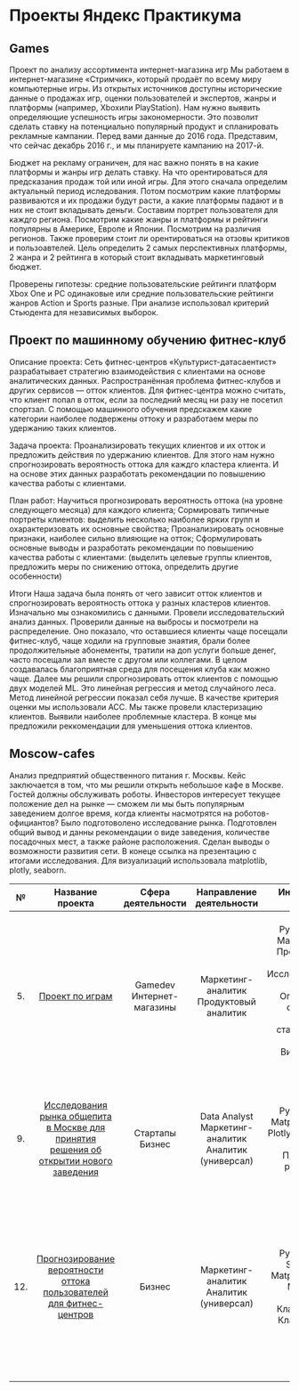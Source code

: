 
# Проекты Яндекс Практикума
 
## Games
Проект по анализу ассортимента интернет-магазина игр Мы работаем в интернет-магазине «Стримчик», который продаёт по всему миру компьютерные игры. Из открытых источников доступны исторические данные о продажах игр, оценки пользователей и экспертов, жанры и платформы (например, Xboxили PlayStation). Нам нужно выявить определяющие успешность игры закономерности. Это позволит сделать ставку на потенциально популярный продукт и спланировать рекламные кампании. Перед вами данные до 2016 года. Представим, что сейчас декабрь 2016 г., и мы планируете кампанию на 2017-й.

Бюджет на рекламу ограничен, для нас важно понять в на какие платформы и жанры игр делать ставку. На что орентироваться для предсказания продаж той или иной игры. Для этого сначала определим актуальный период иследования. Потом посмотрим какие платформы развиваются и их продажи будут расти, а какие платформы падают и в них не стоит вкладывать деньги. Составим портрет пользователя для каждго региона. Посмотрим какие жанры и платформы и рейтинги популярны в Америке, Европе и Японии. Посмотрим на различия регионов. Также проверим стоит ли орентироваться на отзовы критиков и пользоавтелей. Цель определить 2 самых перспективных платформы, 2 жанра и 2 рейтинга в который стоит вкладывать маркетинговый бюджет.

Проверены гипотезы: средние пользовательские рейтинги платформ Xbox One и PC одинаковые или средние пользовательские рейтинги жанров Action и Sports разные. При анализе использовал критерий Стьюдента для независимых выборок. 


## Проект по машинному обучению фитнес-клуб

Описание проекта:
Сеть фитнес-центров «Культурист-датасаентист» разрабатывает стратегию взаимодействия с клиентами на основе аналитических данных. Распространённая проблема фитнес-клубов и других сервисов — отток клиентов. Для фитнес-центра можно считать, что клиент попал в отток, если за последний месяц ни разу не посетил спортзал. С помощью машинного обучения предскажем какие категории наиболее подвержены оттоку и разработаем меры по удержанию таких клиентов.

Задача проекта:
Проанализировать текущих клиентов и их отток и предложить действия по удержанию клиентов. Для этого нам нужно спрогнозировать вероятность оттока для каждго кластера клиента. И на основе этих данных разработать рекомендации по повышению качества работы с клиентами.

План работ:
Научиться прогнозировать вероятность оттока (на уровне следующего месяца) для каждого клиента; Cормировать типичные портреты клиентов: выделить несколько наиболее ярких групп и охарактеризовать их основные свойства; Проанализировать основные признаки, наиболее сильно влияющие на отток; Сформулировать основные выводы и разработать рекомендации по повышению качества работы с клиентами: (выделить целевые группы клиентов, предложить меры по снижению оттока, определить другие особенности)

Итоги
Наша задача была понять от чего зависит отток клиентов и спрогнозировать вероятность оттока у разных кластеров клиентов. Изначально мы ознакомились с данными. Провели исследовательский анализ данных. Проверили данные на выбросы и посмотрели на распределение. Оно показало, что оставшиеся клиенты чаще посещали фитнес-клуб, чаще ходили на групповые знаятия, брали более продолжительные абонементы, тратили на доп услуги больше денег, часто посещали зал вместе с другом или коллегами. В целом создавалась благоприятная среда для посещения клуба как можно чаще. Далее мы решили спрогнозировать отток клиентов с помощью двух моделей ML. Это линейная регрессия и метод случайного леса. Метод линейной регрессии показал себя лучше. В качестве критерия оценки мы использовали ACC. Мы также провели кластеризацию клиентов. Выявили наиболее проблемные кластера. В конце мы предложили реккомендации для уменьшения оттока клиентов. 

## Moscow-cafes
Анализ предприятий общественного питания г. Москвы.
Кейс заключается в том, что мы решили открыть небольшое кафе в Москве. Гостей должны обслуживать роботы. Инвесторов интересует текущее положение дел на рынке — сможем ли мы быть популярным заведением долгое время, когда клиенты насмотрятся на роботов-официантов? Было подготоволено исследование рынка. Подготовлен общий вывод и данны рекомендации о виде заведения, количестве посадочных мест, а также районе расположения. Сделан выводы о возможности развития сети. В конеце ссылка на презентацию с итогами исследования. Для визуализаций использовала matplotlib, plotly, seaborn.

|  №  |                                    Название проекта                                    |     Сфера деятельности    |               Направление деятельности               |                                                                    Инструменты, навыки                                                                   |                                                                                      Описание проекта                                                                                      |   |   |   |
|:---:|:--------------------------------------------------------------------------------------:|:-------------------------:|:----------------------------------------------------:|:--------------------------------------------------------------------------------------------------------------------------------------------------------:|:------------------------------------------------------------------------------------------------------------------------------------------------------------------------------------------:|---|---|---|
| 5.  | [Проект по играм](https://github.com/Alice-Goncharova/All_projects/blob/main/%D0%9F%D1%80%D0%BE%D0%B5%D0%BA%D1%82%20%D0%BF%D0%BE%20%D0%B8%D0%B3%D1%80%D0%B0%D0%BC.ipynb)                                                                        | Gamedev Интернет-магазины | Маркетинг-аналитик Продуктовый аналитик              | Python Pandas Matplotlib SciPy Предобработка данных Исследовательский анализ Описательная статистика Проверка статистических гипотез Визуализация данных | Используя исторические данные о продажах компьютерных игр, оценки пользователей и экспертов, жанры и платформы, выявить закономерности, определяющие успешность игры                       |   |   |   |
| 9.  | [Исследования рынка общепита в Москве для принятия решения об открытии нового заведения](https://github.com/Alice-Goncharova/All_projects/blob/main/%D0%A0%D0%B0%D1%81%D1%81%D0%BA%D0%B0%D0%B7%D0%B0%D1%82%D1%8C%20%D0%B8%D1%81%D1%82%D0%BE%D1%80%D0%B8%D1%8E%20%D1%81%20%D0%BF%D0%BE%D0%BC%D0%BE%D1%89%D1%8C%D1%8E%20%D0%B4%D0%B0%D0%BD%D0%BD%D1%8B%D1%85.ipynb) | Стартапы Бизнес           | Data Analyst Маркетинг-аналитик Аналитик (универсал) | Python Pandas Matplotlib Seaborn Plotly Визуализация данных Презентация результатов                                                                      | Исследование рынка общественного питания на основе открытых данных, подготовка презентации для инвесторов                                                                                  |   |   |   |
| 12. | [Прогнозирование вероятности оттока пользователей для фитнес-центров](https://github.com/Alice-Goncharova/All_projects/blob/main/%D0%9F%D1%80%D0%BE%D0%B5%D0%BA%D1%82%20%D0%BF%D0%BE%20%D0%BC%D0%B0%D1%88%D0%B8%D0%BD%D0%BD%D0%BE%D0%BC%D1%83%20%D0%BE%D0%B1%D1%83%D1%87%D0%B5%D0%BD%D0%B8%D1%8E%20(%D1%84%D0%B8%D1%82%D0%BD%D0%B5%D1%81-%D0%BA%D0%BB%D1%83%D0%B1).ipynb)                    | Бизнес                    | Маркетинг-аналитик Аналитик (универсал)              | Python Pandas Scikit-learn Matplotlib Seaborn Машинное обучение Классификация Кластеризация                                                              | На основе данных о посетителях сети фитнес- центров спрогнозировать вероятность оттока для каждого клиента в следующем месяце, сформировать с помощью кластеризации портреты пользователей |   |   |   |
|     |                                                                                        |                           |                                                                                                                                                                                                  | 
